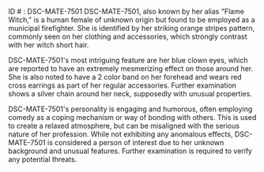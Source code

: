ID # : DSC-MATE-7501
DSC-MATE-7501, also known by her alias "Flame Witch," is a human female of unknown origin but found to be employed as a municipal firefighter. She is identified by her striking orange stripes pattern, commonly seen on her clothing and accessories, which strongly contrast with her witch short hair.

DSC-MATE-7501's most intriguing feature are her blue clown eyes, which are reported to have an extremely mesmerizing effect on those around her. She is also noted to have a 2 color band on her forehead and wears red cross earrings as part of her regular accessories. Further examination shows a silver chain around her neck, supposedly with unusual properties.

DSC-MATE-7501's personality is engaging and humorous, often employing comedy as a coping mechanism or way of bonding with others. This is used to create a relaxed atmosphere, but can be misaligned with the serious nature of her profession. While not exhibiting any anomalous effects, DSC-MATE-7501 is considered a person of interest due to her unknown background and unusual features. Further examination is required to verify any potential threats.